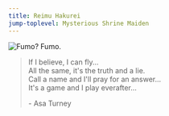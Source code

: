 ```yaml
---
title: Reimu Hakurei
jump-toplevel: Mysterious Shrine Maiden
---
```


<img src="/common/reimu_trans.png" title="Fumo? Fumo.">

> If I believe, I can fly...  
> All the same, it's the truth and a lie.  
> Call a name and I'll pray for an answer...  
> It's a game and I play everafter...  
>  
> \- Asa Turney
